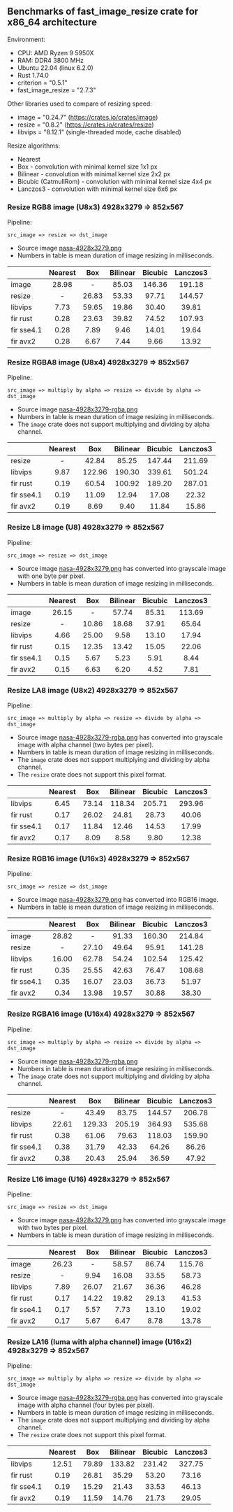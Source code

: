 <!-- introduction start -->
## Benchmarks of fast_image_resize crate for x86_64 architecture

Environment:

- CPU: AMD Ryzen 9 5950X
- RAM: DDR4 3800 MHz
- Ubuntu 22.04 (linux 6.2.0)
- Rust 1.74.0
- criterion = "0.5.1"
- fast_image_resize = "2.7.3"


Other libraries used to compare of resizing speed:

- image = "0.24.7" (<https://crates.io/crates/image>)
- resize = "0.8.2" (<https://crates.io/crates/resize>)
- libvips = "8.12.1" (single-threaded mode, cache disabled)


Resize algorithms:

- Nearest
- Box - convolution with minimal kernel size 1x1 px
- Bilinear - convolution with minimal kernel size 2x2 px
- Bicubic (CatmullRom) - convolution with minimal kernel size 4x4 px
- Lanczos3 - convolution with minimal kernel size 6x6 px
<!-- introduction end -->

<!-- bench_compare_rgb start -->
### Resize RGB8 image (U8x3) 4928x3279 => 852x567

Pipeline:

`src_image => resize => dst_image`

- Source image [nasa-4928x3279.png](https://github.com/Cykooz/fast_image_resize/blob/main/data/nasa-4928x3279.png)
- Numbers in table is mean duration of image resizing in milliseconds.

|            | Nearest |  Box  | Bilinear | Bicubic | Lanczos3 |
|------------|:-------:|:-----:|:--------:|:-------:|:--------:|
| image      |  28.98  |   -   |  85.03   | 146.36  |  191.18  |
| resize     |    -    | 26.83 |  53.33   |  97.71  |  144.57  |
| libvips    |  7.73   | 59.65 |  19.86   |  30.40  |  39.81   |
| fir rust   |  0.28   | 23.63 |  39.82   |  74.52  |  107.93  |
| fir sse4.1 |  0.28   | 7.89  |   9.46   |  14.01  |  19.64   |
| fir avx2   |  0.28   | 6.67  |   7.44   |  9.66   |  13.92   |
<!-- bench_compare_rgb end -->

<!-- bench_compare_rgba start -->
### Resize RGBA8 image (U8x4) 4928x3279 => 852x567

Pipeline:

`src_image => multiply by alpha => resize => divide by alpha => dst_image`

- Source image
  [nasa-4928x3279-rgba.png](https://github.com/Cykooz/fast_image_resize/blob/main/data/nasa-4928x3279-rgba.png)
- Numbers in table is mean duration of image resizing in milliseconds.
- The `image` crate does not support multiplying and dividing by alpha channel.

|            | Nearest |  Box   | Bilinear | Bicubic | Lanczos3 |
|------------|:-------:|:------:|:--------:|:-------:|:--------:|
| resize     |    -    | 42.84  |  85.25   | 147.44  |  211.69  |
| libvips    |  9.87   | 122.96 |  190.30  | 339.61  |  501.24  |
| fir rust   |  0.19   | 60.54  |  100.92  | 189.20  |  287.01  |
| fir sse4.1 |  0.19   | 11.09  |  12.94   |  17.08  |  22.32   |
| fir avx2   |  0.19   |  8.69  |   9.40   |  11.84  |  15.86   |
<!-- bench_compare_rgba end -->

<!-- bench_compare_l start -->
### Resize L8 image (U8) 4928x3279 => 852x567

Pipeline:

`src_image => resize => dst_image`

- Source image [nasa-4928x3279.png](https://github.com/Cykooz/fast_image_resize/blob/main/data/nasa-4928x3279.png)
  has converted into grayscale image with one byte per pixel.
- Numbers in table is mean duration of image resizing in milliseconds.

|            | Nearest |  Box  | Bilinear | Bicubic | Lanczos3 |
|------------|:-------:|:-----:|:--------:|:-------:|:--------:|
| image      |  26.15  |   -   |  57.74   |  85.31  |  113.69  |
| resize     |    -    | 10.86 |  18.68   |  37.91  |  65.64   |
| libvips    |  4.66   | 25.00 |   9.58   |  13.10  |  17.94   |
| fir rust   |  0.15   | 12.35 |  13.42   |  15.05  |  22.06   |
| fir sse4.1 |  0.15   | 5.67  |   5.23   |  5.91   |   8.44   |
| fir avx2   |  0.15   | 6.63  |   6.20   |  4.52   |   7.81   |
<!-- bench_compare_l end -->

<!-- bench_compare_la start -->
### Resize LA8 image (U8x2) 4928x3279 => 852x567

Pipeline:

`src_image => multiply by alpha => resize => divide by alpha => dst_image`

- Source image
  [nasa-4928x3279-rgba.png](https://github.com/Cykooz/fast_image_resize/blob/main/data/nasa-4928x3279-rgba.png)
  has converted into grayscale image with alpha channel (two bytes per pixel).
- Numbers in table is mean duration of image resizing in milliseconds.
- The `image` crate does not support multiplying and dividing by alpha channel.
- The `resize` crate does not support this pixel format.

|            | Nearest |  Box  | Bilinear | Bicubic | Lanczos3 |
|------------|:-------:|:-----:|:--------:|:-------:|:--------:|
| libvips    |  6.45   | 73.14 |  118.34  | 205.71  |  293.96  |
| fir rust   |  0.17   | 26.02 |  24.81   |  28.73  |  40.06   |
| fir sse4.1 |  0.17   | 11.84 |  12.46   |  14.53  |  17.99   |
| fir avx2   |  0.17   | 8.09  |   8.58   |  9.80   |  12.38   |
<!-- bench_compare_la end -->

<!-- bench_compare_rgb16 start -->
### Resize RGB16 image (U16x3) 4928x3279 => 852x567

Pipeline:

`src_image => resize => dst_image`

- Source image [nasa-4928x3279.png](https://github.com/Cykooz/fast_image_resize/blob/main/data/nasa-4928x3279.png)
  has converted into RGB16 image.
- Numbers in table is mean duration of image resizing in milliseconds.

|            | Nearest |  Box  | Bilinear | Bicubic | Lanczos3 |
|------------|:-------:|:-----:|:--------:|:-------:|:--------:|
| image      |  28.82  |   -   |  91.33   | 160.30  |  214.84  |
| resize     |    -    | 27.10 |  49.64   |  95.91  |  141.28  |
| libvips    |  16.00  | 62.78 |  54.24   | 102.54  |  125.42  |
| fir rust   |  0.35   | 25.55 |  42.63   |  76.47  |  108.68  |
| fir sse4.1 |  0.35   | 16.07 |  23.03   |  36.73  |  51.97   |
| fir avx2   |  0.34   | 13.98 |  19.57   |  30.88  |  38.30   |
<!-- bench_compare_rgb16 end -->

<!-- bench_compare_rgba16 start -->
### Resize RGBA16 image (U16x4) 4928x3279 => 852x567

Pipeline:

`src_image => multiply by alpha => resize => divide by alpha => dst_image`

- Source image
  [nasa-4928x3279-rgba.png](https://github.com/Cykooz/fast_image_resize/blob/main/data/nasa-4928x3279-rgba.png)
- Numbers in table is mean duration of image resizing in milliseconds.
- The `image` crate does not support multiplying and dividing by alpha channel.

|            | Nearest |  Box   | Bilinear | Bicubic | Lanczos3 |
|------------|:-------:|:------:|:--------:|:-------:|:--------:|
| resize     |    -    | 43.49  |  83.75   | 144.57  |  206.78  |
| libvips    |  22.61  | 129.33 |  205.19  | 364.93  |  535.68  |
| fir rust   |  0.38   | 61.06  |  79.63   | 118.03  |  159.90  |
| fir sse4.1 |  0.38   | 31.79  |  42.33   |  64.26  |  86.26   |
| fir avx2   |  0.38   | 20.43  |  25.94   |  36.59  |  47.92   |
<!-- bench_compare_rgba16 end -->

<!-- bench_compare_l16 start -->
### Resize L16 image (U16) 4928x3279 => 852x567

Pipeline:

`src_image => resize => dst_image`

- Source image [nasa-4928x3279.png](https://github.com/Cykooz/fast_image_resize/blob/main/data/nasa-4928x3279.png)
  has converted into grayscale image with two bytes per pixel.
- Numbers in table is mean duration of image resizing in milliseconds.

|            | Nearest |  Box  | Bilinear | Bicubic | Lanczos3 |
|------------|:-------:|:-----:|:--------:|:-------:|:--------:|
| image      |  26.23  |   -   |  58.57   |  86.74  |  115.76  |
| resize     |    -    | 9.94  |  16.08   |  33.55  |  58.73   |
| libvips    |  7.89   | 26.07 |  21.67   |  36.36  |  46.28   |
| fir rust   |  0.17   | 14.22 |  19.82   |  29.13  |  41.53   |
| fir sse4.1 |  0.17   | 5.57  |   7.73   |  13.10  |  19.02   |
| fir avx2   |  0.17   | 5.67  |   6.47   |  8.78   |  13.78   |
<!-- bench_compare_l16 end -->

<!-- bench_compare_la16 start -->
### Resize LA16 (luma with alpha channel) image (U16x2) 4928x3279 => 852x567

Pipeline:

`src_image => multiply by alpha => resize => divide by alpha => dst_image`

- Source image
  [nasa-4928x3279-rgba.png](https://github.com/Cykooz/fast_image_resize/blob/main/data/nasa-4928x3279-rgba.png)
  has converted into grayscale image with alpha channel (four bytes per pixel).
- Numbers in table is mean duration of image resizing in milliseconds.
- The `image` crate does not support multiplying and dividing by alpha channel.
- The `resize` crate does not support this pixel format.

|            | Nearest |  Box  | Bilinear | Bicubic | Lanczos3 |
|------------|:-------:|:-----:|:--------:|:-------:|:--------:|
| libvips    |  12.51  | 79.89 |  133.82  | 231.42  |  327.75  |
| fir rust   |  0.19   | 26.81 |  35.29   |  53.20  |  73.16   |
| fir sse4.1 |  0.19   | 15.29 |  21.43   |  33.53  |  46.13   |
| fir avx2   |  0.19   | 11.59 |  14.76   |  21.73  |  29.05   |
<!-- bench_compare_la16 end -->
